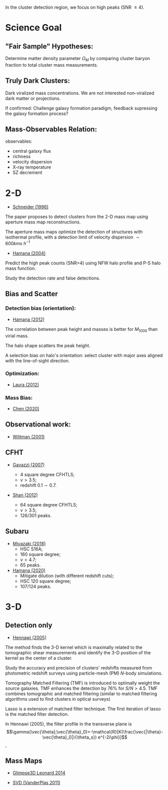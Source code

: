 In the cluster detection region, we focus on high peaks (SNR $\geq 4$).


# Science Goal

## "Fair Sample" Hypotheses:

Determine matter density parameter $\Omega_M$ by comparing cluster baryon
fraction to total cluster mass measurements.

## Truly Dark Clusters:

Dark viralized mass concentrations. We are not interested non-viralized dark
matter or projections.

If confirmed: Challenge galaxy formation paradigm, feedback supressing the
galaxy formation process?

## Mass-Observables Relation:

observables:

- central galaxy flux
- richness
- velocity dispersion
- X-ray temperature
- SZ decrement

# $2$-D
+ [Schneider (1996)](https://ui.adsabs.harvard.edu/abs/1996MNRAS.283..837S/abstract)

The paper proposes to detect clusters from the $2$-D mass map using aperture mass map reconstructions.

The aperture mass maps optimize the detection of structures with isothermal profile,
with a detection limit of velocity dispersion $\sim 600kms~h^{-1}$

+ [Hamana (2004)](https://ui.adsabs.harvard.edu/abs/2004MNRAS.350..893H/abstract)

Predict the high peak counts (SNR>4) using NFW halo profile and P-S halo mass function.

Study the detection rate and false detections.

## Bias and Scatter

### Detection bias (orientation):
+ [Hamana (2012)](https://ui.adsabs.harvard.edu/abs/2012MNRAS.425.2287H/abstract)


The correlation between peak height and masses is better for
$M_{1000}$ than virial mass.

The halo shape scatters the peak height.

A selection bias on halo's orientation: select cluster with
major axes aligned with the line-of-sight direction.


### Optimization:

+ [Laura (2012)](https://ui.adsabs.harvard.edu/abs/2012MNRAS.423.1711M/abstract)


### Mass Bias:

+ [Chen (2020)](https://ui.adsabs.harvard.edu/abs/2020ApJ...891..139C/abstract)


## Observational work:

+ [Wittman (2001)](https://ui.adsabs.harvard.edu/abs/2001ApJ...557L..89W/abstract)

## CFHT

+ [Gavazzi (2007)](https://ui.adsabs.harvard.edu/abs/2007A%26A...462..459G/abstract)
    + $4$ square degree CFHTLS;
    + $\nu>3.5$;
    + redshift $0.1\sim 0.7$.

+ [Shan (2012)](https://ui.adsabs.harvard.edu/abs/2012ApJ...748...56S/abstract)
    + $64$ square degree CFHTLS;
    + $\nu>3.5$;
    + 126/301 peaks.

## Subaru

+ [Miyazaki (2018)](https://ui.adsabs.harvard.edu/abs/2018PASJ...70S..27M/abstract)
    + HSC S16A;
    + 160 square degree;
    + $\nu>4.7$;
    + 65 peaks.
+ [Hamana (2020)](https://ui.adsabs.harvard.edu/abs/2020PASJ..tmp..224H/abstract)
    + Mitigate dilution (with different redshift cuts);
    + HSC 120 square degree;
    + 107/124 peaks.

# $3$-D

## Detection only

+ [Hennawi (2005)](https://ui.adsabs.harvard.edu/abs/2005ApJ...624...59H/abstract)

The method finds the $3$-D kernel which is maximally related to
the tomographic shear measurements and identify the $3$-D position
of the kernel as the center of a cluster.

Study the accuracy and precision of clusters' redshifts measured
from photometric redshift surveys using particle-mesh (PM)
$N$-body simulations.

Tomography Matched Filtering (TMF) is introduced to optimally weight the source
galaxies. TMF enhances the detection by $76\%$ for $S/N \gt 4.5$.  TMF combines
tomographic and matched filtering (similar to matched filtering algorithms
used to find clusters in optical surveys)

Lasso is a extension of matched filter technique. The first iteration of lasso
is the matched filter detection.

In Hennawi (2005), the filter profile in the transverse plane is
$$\gamma(\vec{\theta};\vec{\theta}_0)=-\mathcal{R}[K(\frac{\vec{|\theta}-\vec{\theta}_0|}{\theta_s})
e^{-2i\phi}]$$,

## Mass Maps
+ [Glimpse3D Leonard 2014](https://ui.adsabs.harvard.edu/abs/2014MNRAS.440.1281L/abstract)

+ [SVD (VanderPlas 2011)](https://ui.adsabs.harvard.edu/abs/2011ApJ...727..118V/abstract)


